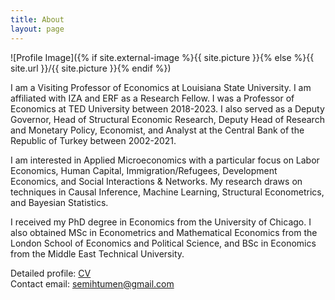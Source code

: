 ```yaml
---
title: About
layout: page
---
```

![Profile Image]({% if site.external-image %}{{ site.picture }}{% else %}{{ site.url }}/{{ site.picture }}{% endif %})

<p>I am a Visiting Professor of Economics at Louisiana State University. I am affiliated with IZA and ERF as a Research Fellow. I was a Professor of Economics at TED University between 2018-2023. I also served as a Deputy Governor, Head of Structural Economic Research, Deputy Head of Research and Monetary Policy, Economist, and Analyst at the Central Bank of the Republic of Turkey between 2002-2021.</p>

<p>I am interested in Applied Microeconomics with a particular focus on Labor Economics, Human Capital, Immigration/Refugees, Development Economics, and Social Interactions & Networks. My research draws on techniques in Causal Inference, Machine Learning, Structural Econometrics, and Bayesian Statistics.</p>

<p>I received my PhD degree in Economics from the University of Chicago. I also obtained MSc in Econometrics and Mathematical Economics from the London School of Economics and Political Science, and BSc in Economics from the Middle East Technical University.</p>

<p>Detailed profile: <a href="https://semihtumen.github.io/assets/CV_STumen.pdf" target="_blank">CV</a>
<br>Contact email: <a href="mailto:semihtumen@gmail.com">semihtumen@gmail.com</a></p>
